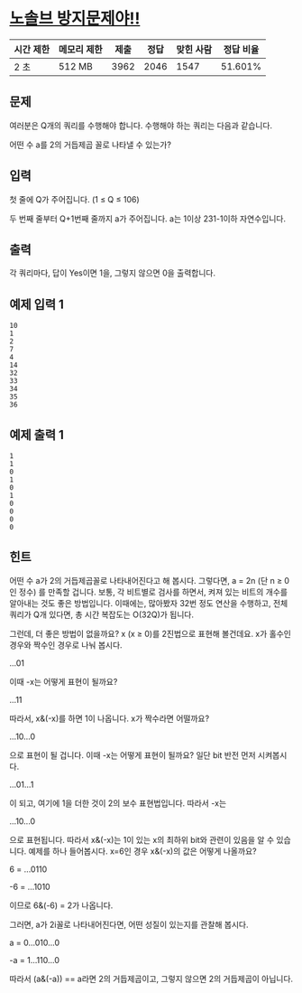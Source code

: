# [노솔브 방지문제야!!](https://www.acmicpc.net/problem/15917)

| 시간 제한 | 메모리 제한 | 제출 | 정답 | 맞힌 사람 | 정답 비율 |
| --- | --- | --- | --- | --- | --- |
| 2 초 | 512 MB | 3962 | 2046 | 1547 | 51.601% |

## 문제

여러분은 Q개의 쿼리를 수행해야 합니다. 수행해야 하는 쿼리는 다음과 같습니다.

어떤 수 a를 2의 거듭제곱 꼴로 나타낼 수 있는가?

## 입력

첫 줄에 Q가 주어집니다. (1 ≤ Q ≤ 106)

두 번째 줄부터 Q+1번째 줄까지 a가 주어집니다. a는 1이상 231-1이하 자연수입니다.

## 출력

각 쿼리마다, 답이 Yes이면 1을, 그렇지 않으면 0을 출력합니다.

## 예제 입력 1

```
10
1
2
7
4
14
32
33
34
35
36

```

## 예제 출력 1

```
1
1
0
1
0
1
0
0
0
0

```

## 힌트

어떤 수 a가 2의 거듭제곱꼴로 나타내어진다고 해 봅시다. 그렇다면, a = 2n (단 n ≥ 0인 정수) 를 만족할 겁니다. 보통, 각 비트별로 검사를 하면서, 켜져 있는 비트의 개수를 알아내는 것도 좋은 방법입니다. 이때에는, 많아봤자 32번 정도 연산을 수행하고, 전체 쿼리가 Q개 있다면, 총 시간 복잡도는 O(32Q)가 됩니다.

그런데, 더 좋은 방법이 없을까요? x (x ≥ 0)를 2진법으로 표현해 볼건데요. x가 홀수인 경우와 짝수인 경우로 나눠 봅시다.

...01

이때 -x는 어떻게 표현이 될까요?

...11

따라서, x&(-x)를 하면 1이 나옵니다. x가 짝수라면 어떨까요?

...10…0

으로 표현이 될 겁니다. 이때 -x는 어떻게 표현이 될까요? 일단 bit 반전 먼저 시켜봅시다.

...01...1

이 되고, 여기에 1을 더한 것이 2의 보수 표현법입니다. 따라서 -x는

...10...0

으로 표현됩니다. 따라서 x&(-x)는 1이 있는 x의 최하위 bit와 관련이 있음을 알 수 있습니다. 예제를 하나 들어봅시다. x=6인 경우 x&(-x)의 값은 어떻게 나올까요?

6 = ...0110

-6 = ...1010

이므로 6&(-6) = 2가 나옵니다.

그러면, a가 2i꼴로 나타내어진다면, 어떤 성질이 있는지를 관찰해 봅시다.

a = 0...010...0

-a = 1...110...0

따라서 (a&(-a)) == a라면 2의 거듭제곱이고, 그렇지 않으면 2의 거듭제곱이 아닙니다.
